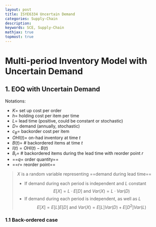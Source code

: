 ```yaml
---
layout: post
title: ISYE6334 Uncertain Demand
categories: Supply-Chain
description:
keywords: SCE, Supply-Chain
mathjax: true
topmost: true
---
```


# Multi-period Inventory Model with Uncertain Demand
## 1. EOQ with Uncertain Demand

Notations:
- $K=$ set up cost per order
- $h=$ holding cost per item per time
- $L=$ lead time (positive, could be constant or stochastic)
- $D=$ demand (annually, stochastic) 
- $c_B=$ backorder cost per item
- $OHI(t)=$ on-had inventory at time $t$
- $B(t)=$ # backordered items at time $t$
- $I(t)=OHI(t)-B(t)$
- $B_r=$ # backordered items during the lead time with reorder point $r$ 
- ==$q=$ order quantity==
- ==$r=$ reorder point==

> $X$ is a random variable representing ==demand during lead time==
> - If demand during each period is independent and $L$ constant
> $$E[X]=L\cdot E[D]\text{ and }Var(X)=L\cdot Var(D)$$
> - If demand during each period is independent, as well as $L$
> $$E[X]=E[L]E[D]\text{ and }Var(X)=E[L]Var(D)+E[D^2]Var(L)$$

### 1.1 Back-ordered case
